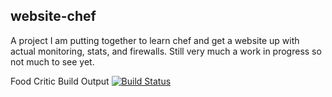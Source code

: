 
website-chef
------------
A project I am putting together to learn chef and get a website up with actual monitoring, stats, and firewalls.
Still very much a work in progress so not much to see yet.

Food Critic Build Output
[![Build Status](https://drone.io/github.com/charliek/website-chef/status.png)](https://drone.io/github.com/charliek/website-chef/latest)
